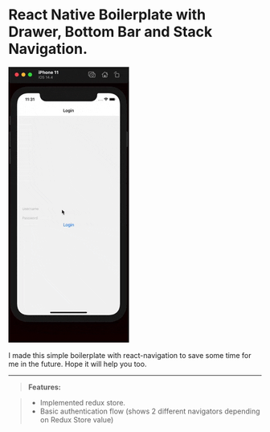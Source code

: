 

React Native Boilerplate with Drawer, Bottom Bar and Stack Navigation.
===================
![HeaderImage](front.gif "HeaderImage")

I made this simple boilerplate with react-navigation to save some time for me in the future. Hope it will help you too.

----------
> **Features:**

> - Implemented redux store.
> - Basic authentication flow (shows 2 different navigators depending on Redux Store value)







